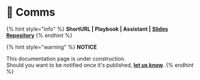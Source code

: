 # 📓 Comms

{% hint style="info" %}
**ShortURL | Playbook | Assistant |** [**Slides Repository**](https://tiof.click/TUSlidesRepo)
{% endhint %}



{% hint style="warning" %}
**NOTICE**

This documentation page is under construction.\
Should you want to be notified once it's published, [**let us know**](https://tiof.click/TIOFTarianUpdatesService).
{% endhint %}
